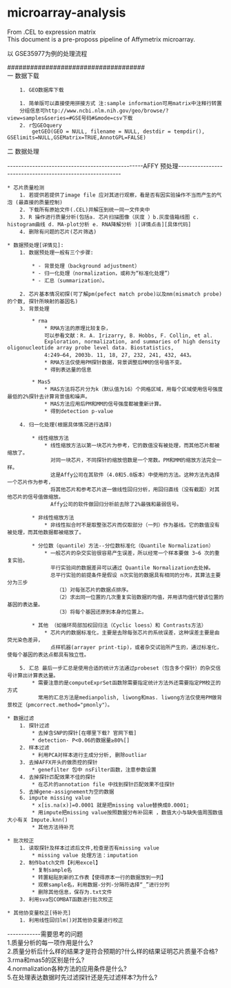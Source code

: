 # microarray-analysis
From .CEL to expression matrix  
This document is a pre-proposs pipeline of Affymetrix microarray.

以 GSE35977为例的处理流程

####################################  
一 数据下载

		1. GEO数据库下载

		1. 简单版可以直接使用拼接方式 注:sample information可用matrix中注释行转置  
		分组信息可http://www.ncbi.nlm.nih.gov/geo/browse/?view=samples&series=#GSE号码#&mode=csv下载 
		2. r包GEOquery
        	getGEO(GEO = NULL, filename = NULL, destdir = tempdir(), GSElimits=NULL,GSEMatrix=TRUE,AnnotGPL=FALSE)

二 数据处理

-------------------------------------------------AFFY 预处理---------------------------------------------------------

	* 芯片质量检测
		1. 若提供若提供了image file 应对其进行观察，看是否有因实验操作不当而产生的气泡 (最直接的质量控制)
		2. 下载所有原始文件(.CEL)并解压到统一同一文件夹中
		3. R 操作进行质量分析(包括a. 芯片扫描图像（灰度 ）b.灰度值箱线图 c. histogram曲线 d. MA-plot分析 e. RNA降解分析 )[详情点击][具体代码]
		4. 删除有问题的芯片(芯片筛选)

	* 数据预处理[详情见]:
		1. 数据预处理一般有三个步骤: 

			* - 背景处理（background adjustment）
			* - 归一化处理（normalization，或称为“标准化处理”）
			* - 汇总（summarization）。

		2. 芯片基本情况初探(可了解pm(pefect match probe)以及mm(mismatch probe)的个数, 探针所映射的基因名)
		3. 背景处理 

			* rma  
				* RMA方法的原理比较复杂，  
				可以参看文献：R. A. Irizarry, B. Hobbs, F. Collin, et al. 
				Exploration, normalization, and summaries of high density oligonucleotide array probe level data. Biostatistics,   
				4:249–64, 2003b. 11, 18, 27, 232, 241, 432, 443。
				* RMA方法仅使用PM探针数据，背景调整后MM的信号值不变。
				* 得到表达量的信息

			* Mas5
				* MAS方法将芯片分为k（默认值为16）个网格区域，用每个区域使用信号强度最低的2%探针去计算背景值和噪声。
				* MAS方法应用后PM和MM的信号强度都被重新计算。
				* 得到detection p-value

		4. 归一化处理(根据具体情况进行选择)

			* 线性缩放方法
				* 线性缩放方法以第一块芯片为参考，它的数值没有被处理，而其他芯片都被缩放了。  
				  对同一块芯片，不同探针的缩放倍数是一个常数。PM和MM的缩放方法完全一样。  
				  这是Affy公司在其软件（4.0和5.0版本）中使用的方法。这种方法先选择一个芯片作为参考，  
				  将其他芯片和参考芯片逐一做线性回归分析，用回归直线（没有截距）对其他芯片的信号值做缩放。  
				  Affy公司的软件做回归分析前去除了2%最强和最弱信号。  
				  
			* 非线性缩放方法
				* 非线性拟合时不是取整张芯片而仅取部分（一列）作为基线。它的数值没有被处理，而其他数据都被缩放了。

			* 分位数（quantile）方法--分位数标准化（Quantile Normalization）
				* 一般芯片的杂交实验很容易产生误差，所以经常一个样本要做 3~6 次的重复实验。  
				  平行实验间的数据差异可以通过 Quantile Normalization去处掉。
			  	  总平行实验的前提条件是假设 n次实验的数据具有相同的分布，其算法主要分为三步  
					（1）对每张芯片的数据点排序。  
					（2）求出同一位置的几次重复实验数据的均值，并用该均值代替该位置的基因的表达量。  
					（3）将每个基因还原到本身的位置上。
					
			* 其他 （如循环局部加权回归法（Cyclic loess）和 Contrasts方法）
				* 芯片内的数据标准化，主要是去除每张芯片的系统误差，这种误差主要是由荧光染色差异，  
				  点样机器(arrayer print-tip)，或者杂交试验所产生的，通过标准化，使每个基因的表达点都具有独立性。

		5. 汇总 最后一步汇总是使用合适的统计方法通过probeset（包含多个探针）的杂交信号计算出计算表达量。
			* 需要注意的是computeExprSet函数除需要指定统计方法外还需要指定PM校正的方式   
			  常用的汇总方法是medianpolish, liwong和mas. liwong方法仅使用PM做背景校正（pmcorrect.method="pmonly"）。

	* 数据过滤
		1. 探针过滤
			* 去掉含SNP的探针[在哪里下载? 官网下载]
			* detection- P<0.06的数据量≥80%[]
		2. 样本过滤
			* 利用PCA对样本进行主成分分析, 删除outliar
		3. 去掉AFFX开头的做质控的探针
			* genefilter 包中 nsFilter函数，注意参数设置
		4. 去掉探针匹配效果不佳的探针
			* 在芯片的annotation file 中找到探针匹配效果不佳探针
		5. 去掉gene-assignement为空的数据
		6. impute missing value
			* x[is.na(x)]=0.0001 就是把missing value替换成0.0001;
			* 用impute把missing value按照数据分布补回来 ，数值大小与缺失值周围数值大小有关 Impute.knn()
			* 其他方法待补充

	* 批次校正
		1. 读取探针及样本过滤后文件,检查是否有missing value
			* missing value 处理方法：imputation
		2. 制作batch文件【利用excel】
			* 复制sample名
			* 转置粘贴到新的工作表【使得原本一行的数据放到一列】
			* 观察sample名，利用数据-分列-分隔符选择“_”进行分列
			* 删除其他信息，保存为.txt文件
		3. 利用sva包COMBAT函数进行批次校正
	
	* 其他协变量校正[待补充]
		1. 利用线性回归lm()对其他协变量进行校正

------------需要思考的问题  
1.质量分析的每一项作用是什么?  
2.质量分析后什么样的结果才是符合预期的?什么样的结果证明芯片质量不合格?  
3.rma和mas5的区别是什么?  
4.normalization各种方法的应用条件是什么?  
5.在处理表达数据时先过滤探针还是先过滤样本?为什么?  
